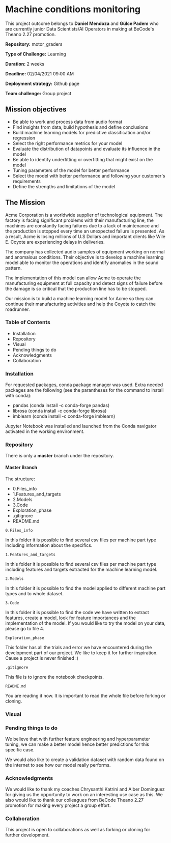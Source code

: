 # Machine conditions monitoring

This project outcome belongs to **Daniel Mendoza** and **Gülce Padem** who are currently junior Data Scientists/AI Operators in making at BeCode's Theano 2.27 promotion.

**Repository:** motor_graders

**Type of Challenge:** Learning

**Duration:** 2 weeks

**Deadline:** 02/04/2021 09:00 AM

**Deployment strategy:** Github page

**Team challenge:** Group project

## Mission objectives

- Be able to work and process data from audio format
- Find insights from data, build hypothesis and define conclusions
- Build machine learning models for predictive classification and/or regression
- Select the right performance metrics for your model
- Evaluate the distribution of datapoints and evaluate its influence in the model
- Be able to identify underfitting or overfitting that might exist on the model
- Tuning parameters of the model for better performance
- Select the model with better performance and following your
  customer's requirements
- Define the strengths and limitations of the model

## The Mission

Acme Corporation is a worldwide supplier of technological equipment. The factory is facing significant problems with their manufacturing line, the machines are constantly facing failures due to a lack of maintenance and the production is stopped every time an unexpected failure is presented. As a result, Acme is losing millions of U.S Dollars and important clients like Wile E. Coyote are experiencing delays in deliveries.

The company has collected audio samples of equipment working on normal and anomalous conditions. Their objective is to develop a machine learning model able to monitor the operations and identify anomalies in the sound pattern.

The implementation of this model can allow Acme to operate the manufacturing equipment at full capacity and detect signs of failure before the damage is so critical that the production line has to be stopped.

Our mission is to build a machine learning model for Acme so they can continue their manufacturing activities and help the Coyote to catch the roadrunner.

### Table of Contents

* Installation
* Repository
* Visual
* Pending things to do
* Acknowledgments
* Collaboration

### Installation

For requested packages, conda package manager was used. Extra needed packages are the following (see the parantheses for the command to install with conda):

* pandas (conda install -c conda-forge pandas)
* librosa (conda install -c conda-forge librosa)
* imblearn (conda install -c conda-forge imblearn)

Jupyter Notebook was installed and launched from the Conda navigator activated in the working environment.

### Repository

There is only a **master** branch under the repository.

#### Master Branch

The structure:

* 0.Files_info
* 1.Features_and_targets
* 2.Models
* 3.Code
* Exploration_phase
* .gitignore
* README.md

`0.Files_info`

In this folder it is possible to find several csv files per machine part type including information about the specifics.

`1.Features_and_targets`

In this folder it is possible to find several csv files per machine part type including features and targets extracted for the machine learning model.

`2.Models`

In this folder it is possible to find the model applied to different machine part types and to whole dataset.

`3.Code`

In this folder it is possible to find the code we have written to extract features, create a model, look for feature importances and the implementation of the model. If you would like to try the model on your data, please go to file 4.

`Exploration_phase`

This folder has all the trials and error we have encountered during the development part of our project. We like to keep it for further inspiration. Cause a project is never finished :)

`.gitignore`

This file is to ignore the notebook checkpoints.

`README.md`

You are reading it now. It is important to read the whole file before forking or cloning.


### Visual



### Pending things to do

We believe that with further feature engineering and hyperparameter tuning, we can make a better model hence better predictions for this specific case.

We would also like to create a validation dataset with random data found on the internet to see how our model really performs.


### Acknowledgments

We would like to thank my coaches Chrysanthi Katrini and Alber Dominguez for giving us the opportunity to work on an interesting use case as this. We also would like to thank our colleagues from BeCode Theano 2.27 promotion for making every project a group effort.

### Collaboration

This project is open to collaborations as well as forking or cloning for further development.
